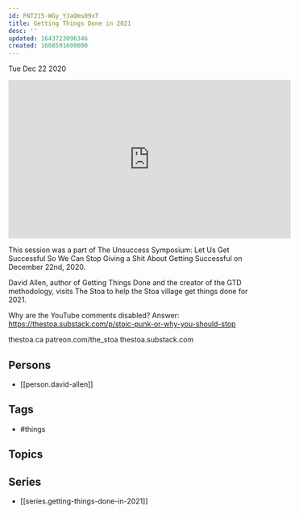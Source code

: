 ```yaml
---
id: FNT215-WGy_YJaQms09xT
title: Getting Things Done in 2021
desc: ''
updated: 1643723096346
created: 1608591600000
---
```





Tue Dec 22 2020

<iframe width="560" height="315" src="https://www.youtube.com/embed/IA9EllwXpX8" title="Getting Things Done in 2021 w/ David Allen" frameborder="0" allow="accelerometer; autoplay; clipboard-write; encrypted-media; gyroscope; picture-in-picture" allowfullscreen ></iframe>

This session was a part of The Unsuccess Symposium: Let Us Get Successful So We Can Stop Giving a Shit About Getting Successful on December 22nd, 2020.

David Allen, author of Getting Things Done and the creator of the GTD methodology, visits The Stoa to help the Stoa village get things done for 2021.

Why are the YouTube comments disabled? Answer: https://thestoa.substack.com/p/stoic-punk-or-why-you-should-stop

thestoa.ca
patreon.com/the_stoa
thestoa.substack.com

## Persons

- [[person.david-allen]]

## Tags

- #things

## Topics



## Series

- [[series.getting-things-done-in-2021]]

